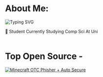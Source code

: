 # About Me:
![Typing SVG](https://readme-typing-svg.demolab.com/?lines=Beamed+By+Spin+🐀)



:speech_balloon: Student Currently Studying Comp Sci At Uni
<br><br>

<div style="clear: both;"></div> <!-- Clears the float to ensure images don't overlap the text -->

# Top Open Source -
[![Minecraft OTC Phisher + Auto Secure](https://github-readme-stats.vercel.app/api/pin/?username=SSIDSpin&repo=Minecraft-Account-Discord-Bot-Phisher&border_color=FFFFFF&bg_color=000000&title_color=C9D1D9&text_color=8B949E&icon_color=FFFFFF)](https://github.com/SSIDSpin/Minecraft-Account-Discord-Bot-Phisher)
